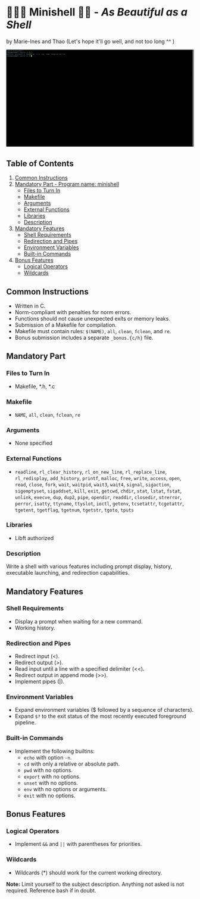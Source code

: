 
#  🌸🦆🦢 **Minishell** 🐣🐤 - _As Beautiful as a Shell_
by Marie-Ines and Thao
(Let's hope it'll go well, and not too long ^^ )

![til](https://github.com/coviccinelle/Minishell/blob/norme/minishell.gif)

## Table of Contents
1. [Common Instructions](#common-instructions)
2. [Mandatory Part - Program name: minishell](#mandatory-part)
   - [Files to Turn In](#files-to-turn-in)
   - [Makefile](#makefile)
   - [Arguments](#arguments)
   - [External Functions](#external-functions)
   - [Libraries](#libraries)
   - [Description](#description)
3. [Mandatory Features](#mandatory-features)
   - [Shell Requirements](#shell-requirements)
   - [Redirection and Pipes](#redirection-and-pipes)
   - [Environment Variables](#environment-variables)
   - [Built-in Commands](#built-in-commands)
4. [Bonus Features](#bonus-features)
   - [Logical Operators](#logical-operators)
   - [Wildcards](#wildcards)

## Common Instructions
- Written in C.
- Norm-compliant with penalties for norm errors.
- Functions should not cause unexpected exits or memory leaks.
- Submission of a Makefile for compilation.
- Makefile must contain rules: `$(NAME)`, `all`, `clean`, `fclean`, and `re`.
- Bonus submission includes a separate `_bonus.{c/h}` file.

## Mandatory Part

### Files to Turn In
- Makefile, *.h, *.c

### Makefile
- `NAME`, `all`, `clean`, `fclean`, `re`

### Arguments
- None specified

### External Functions
- `readline`, `rl_clear_history`, `rl_on_new_line`, `rl_replace_line`, `rl_redisplay`, `add_history`, `printf`, `malloc`, `free`, `write`, `access`, `open`, `read`, `close`, `fork`, `wait`, `waitpid`, `wait3`, `wait4`, `signal`, `sigaction`, `sigemptyset`, `sigaddset`, `kill`, `exit`, `getcwd`, `chdir`, `stat`, `lstat`, `fstat`, `unlink`, `execve`, `dup`, `dup2`, `pipe`, `opendir`, `readdir`, `closedir`, `strerror`, `perror`, `isatty`, `ttyname`, `ttyslot`, `ioctl`, `getenv`, `tcsetattr`, `tcgetattr`, `tgetent`, `tgetflag`, `tgetnum`, `tgetstr`, `tgoto`, `tputs`

### Libraries
- Libft authorized

### Description
Write a shell with various features including prompt display, history, executable launching, and redirection capabilities.

## Mandatory Features

### Shell Requirements
- Display a prompt when waiting for a new command.
- Working history.

### Redirection and Pipes
- Redirect input (<).
- Redirect output (>).
- Read input until a line with a specified delimiter (<<).
- Redirect output in append mode (>>).
- Implement pipes (|).

### Environment Variables
- Expand environment variables ($ followed by a sequence of characters).
- Expand `$?` to the exit status of the most recently executed foreground pipeline.

### Built-in Commands
- Implement the following builtins:
  - `echo` with option `-n`.
  - `cd` with only a relative or absolute path.
  - `pwd` with no options.
  - `export` with no options.
  - `unset` with no options.
  - `env` with no options or arguments.
  - `exit` with no options.

## Bonus Features

### Logical Operators
- Implement `&&` and `||` with parentheses for priorities.

### Wildcards
- Wildcards (*) should work for the current working directory.

**Note:** Limit yourself to the subject description. Anything not asked is not required. Reference bash if in doubt.

